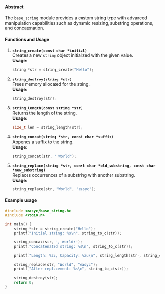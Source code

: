 #### **Abstract**
The `base_string` module provides a custom string type with advanced manipulation capabilities such as dynamic resizing, substring operations, and concatenation.

#### **Functions and Usage**

1. **`string_create(const char *initial)`**  
   Creates a new `string` object initialized with the given value.  
   **Usage:**
   ```c
   string *str = string_create("Hello");
   ```

2. **`string_destroy(string *str)`**  
   Frees memory allocated for the string.  
   **Usage:**
   ```c
   string_destroy(str);
   ```

3. **`string_length(const string *str)`**  
   Returns the length of the string.  
   **Usage:**
   ```c
   size_t len = string_length(str);
   ```

4. **`string_concat(string *str, const char *suffix)`**  
   Appends a suffix to the string.  
   **Usage:**
   ```c
   string_concat(str, " World");
   ```

5. **`string_replace(string *str, const char *old_substring, const char *new_substring)`**  
   Replaces occurrences of a substring with another substring.  
   **Usage:**
   ```c
   string_replace(str, "World", "easyc");
   ```

#### Example usage

```c
#include <easyc/base_string.h>
#include <stdio.h>

int main() {
    string *str = string_create("Hello");
    printf("Initial string: %s\n", string_to_c(str));

    string_concat(str, ", World!");
    printf("Concatenated string: %s\n", string_to_c(str));

    printf("Length: %zu, Capacity: %zu\n", string_length(str), string_capacity(str));

    string_replace(str, "World", "easyc");
    printf("After replacement: %s\n", string_to_c(str));

    string_destroy(str);
    return 0;
}
```

